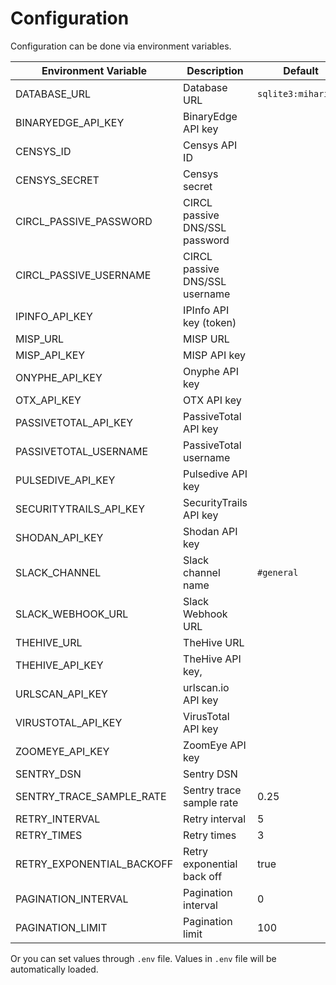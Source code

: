 # Configuration

Configuration can be done via environment variables.

| Environment Variable      | Description                    | Default             |
| ------------------------- | ------------------------------ | ------------------- |
| DATABASE_URL              | Database URL                   | `sqlite3:mihari.db` |
| BINARYEDGE_API_KEY        | BinaryEdge API key             |                     |
| CENSYS_ID                 | Censys API ID                  |                     |
| CENSYS_SECRET             | Censys secret                  |                     |
| CIRCL_PASSIVE_PASSWORD    | CIRCL passive DNS/SSL password |                     |
| CIRCL_PASSIVE_USERNAME    | CIRCL passive DNS/SSL username |                     |
| IPINFO_API_KEY            | IPInfo API key (token)         |                     |
| MISP_URL                  | MISP URL                       |                     |
| MISP_API_KEY              | MISP API key                   |                     |
| ONYPHE_API_KEY            | Onyphe API key                 |                     |
| OTX_API_KEY               | OTX API key                    |                     |
| PASSIVETOTAL_API_KEY      | PassiveTotal API key           |                     |
| PASSIVETOTAL_USERNAME     | PassiveTotal username          |                     |
| PULSEDIVE_API_KEY         | Pulsedive API key              |                     |
| SECURITYTRAILS_API_KEY    | SecurityTrails API key         |                     |
| SHODAN_API_KEY            | Shodan API key                 |                     |
| SLACK_CHANNEL             | Slack channel name             | `#general`          |
| SLACK_WEBHOOK_URL         | Slack Webhook URL              |                     |
| THEHIVE_URL               | TheHive URL                    |                     |
| THEHIVE_API_KEY           | TheHive API key,               |                     |
| URLSCAN_API_KEY           | urlscan.io API key             |                     |
| VIRUSTOTAL_API_KEY        | VirusTotal API key             |                     |
| ZOOMEYE_API_KEY           | ZoomEye API key                |                     |
| SENTRY_DSN                | Sentry DSN                     |                     |
| SENTRY_TRACE_SAMPLE_RATE  | Sentry trace sample rate       | 0.25                |
| RETRY_INTERVAL            | Retry interval                 | 5                   |
| RETRY_TIMES               | Retry times                    | 3                   |
| RETRY_EXPONENTIAL_BACKOFF | Retry exponential back off     | true                |
| PAGINATION_INTERVAL       | Pagination interval            | 0                   |
| PAGINATION_LIMIT          | Pagination limit               | 100                 |

Or you can set values through `.env` file. Values in `.env` file will be automatically loaded.
